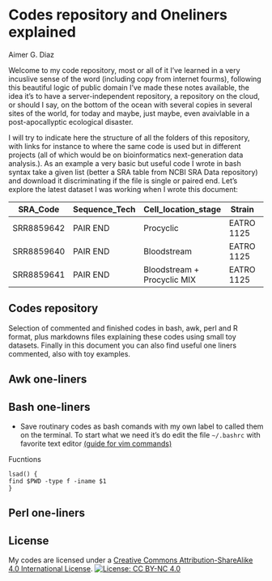 Codes repository and Oneliners explained
================
Aimer G. Diaz

<!---
Sintaxis propia de github markdown https://github.com/adam-p/markdown-here/wiki/Markdown-Cheatsheet
Sintaxis for all the R markdowns in general https://bookdown.org/yihui/rmarkdown-cookbook/raw-latex.html 
El tema de las licencias https://gist.github.com/lukas-h/2a5d00690736b4c3a7ba
Cuando lanze los pauetes tanto de deteccion de fragmentos como el script de reduccion de librerias https://docs.github.com/en/enterprise-server@2.22/packages/quickstart  

--->

Welcome to my code repository, most or all of it I’ve learned in a very
incuslive sense of the word (including copy from internet fourms),
following this beautiful logic of public domain I’ve made these notes
available, the idea it’s to have a server-independent repository, a
repository on the cloud, or should I say, on the bottom of the ocean
with several copies in several sites of the world, for today and maybe,
just maybe, even avaivlable in a post-apocallyptic ecological disaster.

I will try to indicate here the structure of all the folders of this
repository, with links for instance to where the same code is used but
in different projects (all of which would be on bioinformatics
next-generation data analysis.). As an example a very basic but useful
code I wrote in bash syntax take a given list (better a SRA table from
NCBI SRA Data repository) and download it discriminating if the file is
single or paired end. Let’s explore the latest dataset I was working
when I wrote this document:

| SRA\_Code  | Sequence\_Tech | Cell\_location\_stage       | Strain     | Total\_Sequences | Length  | Source           | ServerName                 |
|------------|----------------|-----------------------------|------------|------------------|---------|------------------|----------------------------|
| SRR8859642 | PAIR END       | Procyclic                   | EATRO 1125 | 85,827,714       | 125/125 | Cooper2019\_gRNA | Cooper2019\_gRNA\_E1125PC  |
| SRR8859640 | PAIR END       | Bloodstream                 | EATRO 1125 | 79,132,567       | 125/125 | Cooper2019\_gRNA | Cooper2019\_gRNA\_E1125BS  |
| SRR8859641 | PAIR END       | Bloodstream + Procyclic MIX | EATRO 1125 | 148935513        | 125/125 | Cooper2019\_gRNA | Cooper2019\_gRNA\_E1125Mix |

## Codes repository

Selection of commented and finished codes in bash, awk, perl and R
format, plus markdowns files explaining these codes using small toy
datasets. Finally in this document you can also find useful one liners
commented, also with toy examples.

## Awk one-liners

## Bash one-liners

-   Save routinary codes as bash comands with my own label to called
    them on the terminal. To start what we need it’s do edit the file
    `~/.bashrc` with favorite text editor [(guide for vim
    commands)](VIM/README.Rmd)

Fucntions

    lsad() {
    find $PWD -type f -iname $1
    }

## Perl one-liners

<!-- Usar perl en R markdown, se puede https://stackoverflow.com/questions/45857934/executing-perl-6-code-in-rmarkdown 
--->

## License

My codes are licensed under a [Creative Commons Attribution-ShareAlike
4.0 International
License](https://creativecommons.org/licenses/by-nc/4.0/). [![License:
CC BY-NC
4.0](https://img.shields.io/badge/License-CC%20BY--NC%204.0-lightgrey.svg)](https://creativecommons.org/licenses/by-nc/4.0/)
